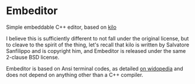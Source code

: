 # Embeditor
Simple embeddable C++ editor, based on [kilo](https://github.com/antirez/kilo)

I believe this is sufficiently different to not fall under the original license, but to cleave to the spirit of the thing, let's recall that kilo is written by Salvatore Sanfilippo and is copyright him, and Embeditor is released under the same 2-clause BSD license.

Embeditor is based on Ansi terminal codes, as detailed [on widopedia](https://en.wikipedia.org/wiki/ANSI_escape_code) and does not depend on anything other than a C++ compiler.
 
